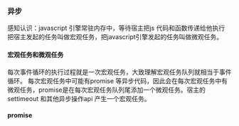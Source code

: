 ### 异步
感知认识：javascript 引擎常驻内存中，等待宿主把js 代码和函数传递给他执行
把宿主发起的任务叫做宏观任务，把javascript引擎发起的任务叫做微观任务。

#### 宏观任务和微观任务
每次事件循环的执行过程就是一次宏观任务，大致理解宏观任务队列就相当于事件循环。
每次宏观任务中可能有promise 等异步代码，因此会在每次宏观任务中有微观任务，promise是在每次宏观任务队列尾添加一个微观任务。宿主的settimeout 和其他异步操作api 产生一个宏观任务。

#### promise 

